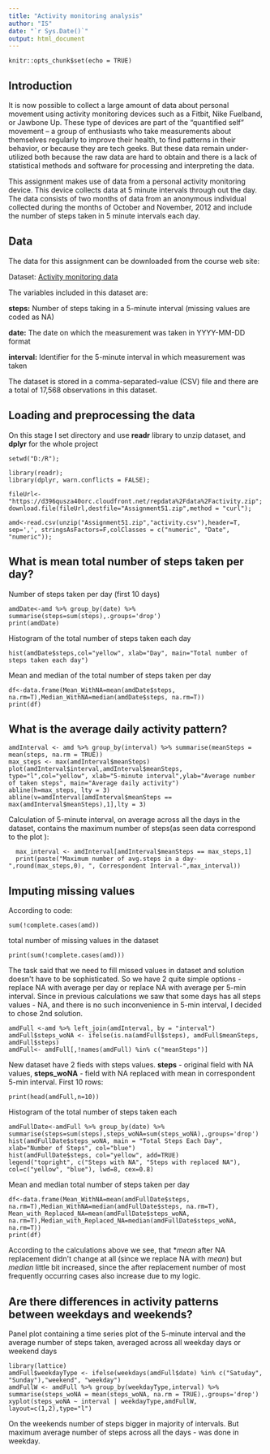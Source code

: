 ```yaml
---
title: "Activity monitoring analysis"
author: "IS"
date: "`r Sys.Date()`"
output: html_document
---
```


```{r setup, include=FALSE}
knitr::opts_chunk$set(echo = TRUE)
```

## Introduction

It is now possible to collect a large amount of data about personal movement using activity monitoring devices such as a Fitbit, Nike Fuelband, or Jawbone Up. These type of devices are part of the “quantified self” movement – a group of enthusiasts who take measurements about themselves regularly to improve their health, to find patterns in their behavior, or because they are tech geeks. But these data remain under-utilized both because the raw data are hard to obtain and there is a lack of statistical methods and software for processing and interpreting the data.

This assignment makes use of data from a personal activity monitoring device. This device collects data at 5 minute intervals through out the day. The data consists of two months of data from an anonymous individual collected during the months of October and November, 2012 and include the number of steps taken in 5 minute intervals each day.

## Data

The data for this assignment can be downloaded from the course web site:

Dataset: [Activity monitoring data ](https://d396qusza40orc.cloudfront.net/repdata%2Fdata%2Factivity.zip)

The variables included in this dataset are:

**steps:** Number of steps taking in a 5-minute interval (missing values are coded as NA)

**date:** The date on which the measurement was taken in YYYY-MM-DD format

**interval:** Identifier for the 5-minute interval in which measurement was taken

The dataset is stored in a comma-separated-value (CSV) file and there are a total of 17,568 observations in this dataset.

## Loading and preprocessing the data
On this stage I set directory and use **readr** library to unzip dataset, and **dplyr** for the whole project
```{r, , echo=FALSE}
setwd("D:/R");

library(readr);
library(dplyr, warn.conflicts = FALSE);

fileUrl<-"https://d396qusza40orc.cloudfront.net/repdata%2Fdata%2Factivity.zip";
download.file(fileUrl,destfile="Assignment51.zip",method = "curl");

amd<-read.csv(unzip("Assignment51.zip","activity.csv"),header=T, sep=',', stringsAsFactors=F,colClasses = c("numeric", "Date", "numeric"));

```

## What is mean total number of steps taken per day?
  Number of steps taken per day (first 10 days)

```{r, echo=TRUE}
amdDate<-amd %>% group_by(date) %>% summarise(steps=sum(steps),.groups='drop')
print(amdDate)
```

  Histogram of the total number of steps taken each day
```{r, echo=TRUE}
hist(amdDate$steps,col="yellow", xlab="Day", main="Total number of steps taken each day")
```
  
  Mean and median of the total number of steps taken per day
```{r, echo=TRUE}
df<-data.frame(Mean_WithNA=mean(amdDate$steps, na.rm=T),Median_WithNA=median(amdDate$steps, na.rm=T))
print(df)
```
## What is the average daily activity pattern?
```{r, echo=TRUE}
amdInterval <- amd %>% group_by(interval) %>% summarise(meanSteps = mean(steps, na.rm = TRUE))
max_steps <- max(amdInterval$meanSteps)
plot(amdInterval$interval,amdInterval$meanSteps, type="l",col="yellow", xlab="5-minute interval",ylab="Average number of taken steps", main="Average daily activity")
abline(h=max_steps, lty = 3)
abline(v=amdInterval[amdInterval$meanSteps == max(amdInterval$meanSteps),1],lty = 3)
```
  
  Calculation of 5-minute interval, on average across all the days in the dataset, contains the maximum number of steps(as seen data correspond to the plot ):
  
```{r, echo=TRUE}
  max_interval <- amdInterval[amdInterval$meanSteps == max_steps,1]
  print(paste("Maximum number of avg.steps in a day-",round(max_steps,0), ", Correspondent Interval-",max_interval))
```
## Imputing missing values

  According to code:
```{r, echo=TRUE, results="hide"}
sum(!complete.cases(amd))
```
  total number of missing values in the dataset
```{r, echo=FALSE}
print(sum(!complete.cases(amd)))
```
  The task said that we need to fill missed values in dataset and solution doesn't have to be sophisticated.
  So we have 2 quite simple options - replace NA with average per day or replace NA with average per 5-min interval.
  Since in previous calculations we saw that some days has all steps values - NA, and there is no such inconvenience in 5-min interval, I decided to chose 2nd solution.
```{r, echo=TRUE}
amdFull <-amd %>% left_join(amdInterval, by = "interval")
amdFull$steps_woNA <- ifelse(is.na(amdFull$steps), amdFull$meanSteps, amdFull$steps)
amdFull<- amdFull[,!names(amdFull) %in% c("meanSteps")]
```
  New dataset have 2 fieds with steps values. **steps** - original field with NA values, **steps_woNA** - field with NA replaced with mean in correspondent 5-min interval.
  First 10 rows:
```{r, echo=TRUE}
print(head(amdFull,n=10))
```
  Histogram of the total number of steps taken each 
```{r, echo=TRUE}
amdFullDate<-amdFull %>% group_by(date) %>% summarise(steps=sum(steps),steps_woNA=sum(steps_woNA),.groups='drop')
hist(amdFullDate$steps_woNA, main = "Total Steps Each Day", xlab="Number of Steps", col="blue")
hist(amdFullDate$steps, col="yellow", add=TRUE)
legend("topright", c("Steps with NA", "Steps with replaced NA"), col=c("yellow", "blue"), lwd=8, cex=0.8)
```
  
  Mean and median total number of steps taken per day
```{r, echo=TRUE}
df<-data.frame(Mean_WithNA=mean(amdFullDate$steps, na.rm=T),Median_WithNA=median(amdFullDate$steps, na.rm=T), 
Mean_with_Replaced_NA=mean(amdFullDate$steps_woNA, na.rm=T),Median_with_Replaced_NA=median(amdFullDate$steps_woNA, na.rm=T))
print(df)
```

According to the calculations above we see, that **mean* after NA replacement didn't change at all (since we replace NA with *mean*) but *median* little bit increased, since the after replacement number of most frequently occurring cases also increase due to my logic.

## Are there differences in activity patterns between weekdays and weekends?
Panel plot containing a time series plot of the 5-minute interval  and the average number of steps taken, averaged across all weekday days or weekend days 
```{r, echo=TRUE}
library(lattice)
amdFull$weekdayType <- ifelse(weekdays(amdFull$date) %in% c("Satuday", "Sunday"),"weekend", "weekday")
amdFullW <- amdFull %>% group_by(weekdayType,interval) %>% summarise(steps_woNA = mean(steps_woNA, na.rm = TRUE),.groups='drop')
xyplot(steps_woNA ~ interval | weekdayType,amdFullW, layout=c(1,2),type="l")
```
  
  On the weekends number of steps bigger in majority of intervals. But maximum average number of steps  across all the days - was done in weekday.